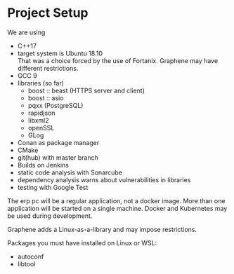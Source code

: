 # Project Setup

We are using
- C++17
- target system is Ubuntu 18.10<br>
  That was a choice forced by the use of Fortanix. Graphene may have different restrictions.
- GCC 9 
- libraries (so far)
  - boost :: beast (HTTPS server and client)
  - boost :: asio
  - pqxx (PostgreSQL)
  - rapidjson
  - libxml2
  - openSSL
  - GLog
- Conan as package manager
- CMake
- git(hub) with master branch
- Builds on Jenkins
- static code analysis with Sonarcube
- dependency analysis warns about vulnerabilities in libraries
- testing with Google Test

The erp pc will be a regular application, not a docker image. More than one application will be started on a single machine.
Docker and Kubernetes may be used during development.

Graphene adds a Linux-as-a-library and may impose restrictions.

Packages you must have installed on Linux or WSL:
- autoconf
- libtool
